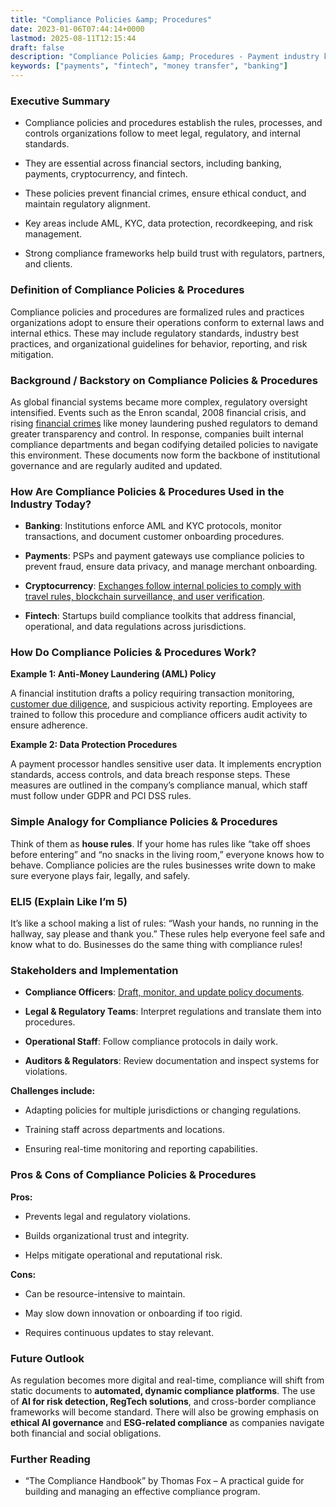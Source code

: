 ```yaml
---
title: "Compliance Policies &amp; Procedures"
date: 2023-01-06T07:44:14+0000
lastmod: 2025-08-11T12:15:44
draft: false
description: "Compliance Policies &amp; Procedures - Payment industry knowledge and insights"
keywords: ["payments", "fintech", "money transfer", "banking"]
---
```


### Executive Summary

- Compliance policies and procedures establish the rules, processes, and controls organizations follow to meet legal, regulatory, and internal standards.

- They are essential across financial sectors, including banking, payments, cryptocurrency, and fintech.

- These policies prevent financial crimes, ensure ethical conduct, and maintain regulatory alignment.

- Key areas include AML, KYC, data protection, recordkeeping, and risk management.

- Strong compliance frameworks help build trust with regulators, partners, and clients.

### Definition of Compliance Policies & Procedures

Compliance policies and procedures are formalized rules and practices organizations adopt to ensure their operations conform to external laws and internal ethics. These may include regulatory standards, industry best practices, and organizational guidelines for behavior, reporting, and risk mitigation.

### Background / Backstory on Compliance Policies & Procedures

As global financial systems became more complex, regulatory oversight intensified. Events such as the Enron scandal, 2008 financial crisis, and rising [financial crimes](https://faisalkhanllc.xyz/resources/payments-wiki/f/financial-crimes/) like money laundering pushed regulators to demand greater transparency and control. In response, companies built internal compliance departments and began codifying detailed policies to navigate this environment. These documents now form the backbone of institutional governance and are regularly audited and updated.

### How Are Compliance Policies & Procedures Used in the Industry Today?

- **Banking**: Institutions enforce AML and KYC protocols, monitor transactions, and document customer onboarding procedures.

- **Payments**: PSPs and payment gateways use compliance policies to prevent fraud, ensure data privacy, and manage merchant onboarding.

- **Cryptocurrency**: [Exchanges follow internal policies to comply with travel rules, blockchain surveillance, and user verification](https://faisalkhanllc.xyz/resources/payments-wiki/c/cryptocurrency/).

- **Fintech**: Startups build compliance toolkits that address financial, operational, and data regulations across jurisdictions.

### How Do Compliance Policies & Procedures Work?

**Example 1: Anti-Money Laundering (AML) Policy**

A financial institution drafts a policy requiring transaction monitoring, [customer due diligence](https://faisalkhanllc.xyz/resources/payments-wiki/c/customer-due-diligence-cdd/), and suspicious activity reporting. Employees are trained to follow this procedure and compliance officers audit activity to ensure adherence.

**Example 2: Data Protection Procedures**

A payment processor handles sensitive user data. It implements encryption standards, access controls, and data breach response steps. These measures are outlined in the company’s compliance manual, which staff must follow under GDPR and PCI DSS rules.

### Simple Analogy for Compliance Policies & Procedures

Think of them as **house rules**. If your home has rules like “take off shoes before entering” and “no snacks in the living room,” everyone knows how to behave. Compliance policies are the rules businesses write down to make sure everyone plays fair, legally, and safely.

### ELI5 (Explain Like I’m 5)

It’s like a school making a list of rules: “Wash your hands, no running in the hallway, say please and thank you.” These rules help everyone feel safe and know what to do. Businesses do the same thing with compliance rules!

### Stakeholders and Implementation

- **Compliance Officers**: [Draft, monitor, and update policy documents](https://faisalkhanllc.xyz/resources/payments-wiki/c/compliance-officer/).

- **Legal & Regulatory Teams**: Interpret regulations and translate them into procedures.

- **Operational Staff**: Follow compliance protocols in daily work.

- **Auditors & Regulators**: Review documentation and inspect systems for violations.

**Challenges include:**

- Adapting policies for multiple jurisdictions or changing regulations.

- Training staff across departments and locations.

- Ensuring real-time monitoring and reporting capabilities.

### Pros & Cons of Compliance Policies & Procedures

**Pros:**

- Prevents legal and regulatory violations.

- Builds organizational trust and integrity.

- Helps mitigate operational and reputational risk.

**Cons:**

- Can be resource-intensive to maintain.

- May slow down innovation or onboarding if too rigid.

- Requires continuous updates to stay relevant.

### Future Outlook

As regulation becomes more digital and real-time, compliance will shift from static documents to **automated, dynamic compliance platforms**. The use of **AI for risk detection, RegTech solutions**, and cross-border compliance frameworks will become standard. There will also be growing emphasis on **ethical AI governance** and **ESG-related compliance** as companies navigate both financial and social obligations.

### Further Reading

- “The Compliance Handbook” by Thomas Fox – A practical guide for building and managing an effective compliance program.

###